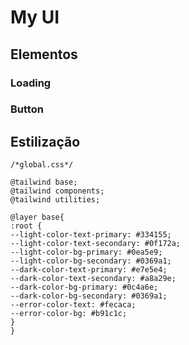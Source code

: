 # My UI

## Elementos

### Loading

### Button

## Estilização

```
/*global.css*/

@tailwind base;
@tailwind components;
@tailwind utilities;

@layer base{
:root {
--light-color-text-primary: #334155;
--light-color-text-secondary: #0f172a;
--light-color-bg-primary: #0ea5e9;
--light-color-bg-secondary: #0369a1;
--dark-color-text-primary: #e7e5e4;
--dark-color-text-secondary: #a8a29e;
--dark-color-bg-primary: #0c4a6e;
--dark-color-bg-secondary: #0369a1;
--error-color-text: #fecaca;
--error-color-bg: #b91c1c;
}
}

```

```

```
